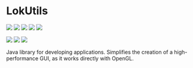 # LokUtils <img src="https://knst.su/LokUtils.png" height="30" width="16">
![](https://img.shields.io/github/license/isKONSTANTIN/LokUtils?color=green&style=flat-square)
![](https://img.shields.io/github/issues/isKONSTANTIN/LokUtils?color=green&style=flat-square)
![](https://img.shields.io/static/v1?label=community&message=ru&color=green&style=flat-square)
![](https://img.shields.io/github/commit-activity/m/isKONSTANTIN/LokUtils?style=flat-square)
![](https://img.shields.io/github/stars/isKONSTANTIN/LokUtils?style=flat-square)

![](https://img.shields.io/badge/-Window-blue)
![](https://img.shields.io/badge/-Linux-blue)
![](https://img.shields.io/badge/-macOS-blue)

Java library for developing applications. Simplifies the creation of a high-performance GUI, as it works directly with OpenGL.
